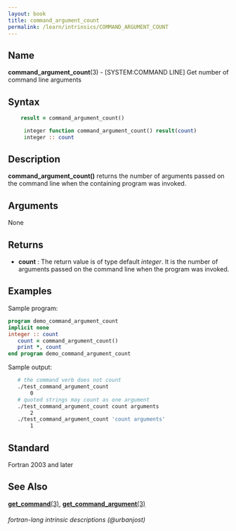 ```yaml
---
layout: book
title: command_argument_count
permalink: /learn/intrinsics/COMMAND_ARGUMENT_COUNT
---
```

## __Name__

__command\_argument\_count__(3) - \[SYSTEM:COMMAND LINE\] Get number of command line arguments

## __Syntax__

```fortran
    result = command_argument_count()

     integer function command_argument_count() result(count)
     integer :: count
```
## __Description__

__command\_argument\_count()__ returns the number of arguments passed on the
command line when the containing program was invoked.

## __Arguments__

None

## __Returns__

  - __count__
    : The return value is of type default _integer_. It is the number of
    arguments passed on the command line when the program was invoked.

## __Examples__

Sample program:

```fortran
program demo_command_argument_count
implicit none
integer :: count
   count = command_argument_count()
   print *, count
end program demo_command_argument_count
```

Sample output:

```bash
   # the command verb does not count
   ./test_command_argument_count
       0
   # quoted strings may count as one argument
   ./test_command_argument_count count arguments
       2
   ./test_command_argument_count 'count arguments'
       1
```
## __Standard__

Fortran 2003 and later

## __See Also__

[__get\_command__(3)](GET_COMMAND),
[__get\_command\_argument__(3)](GET_COMMAND_ARGUMENT)

###### fortran-lang intrinsic descriptions (@urbanjost)
